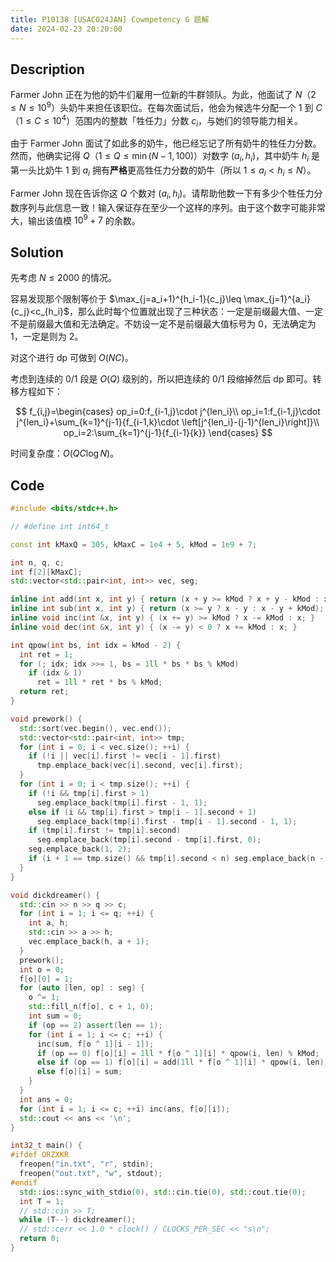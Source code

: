 ```yaml
---
title: P10138 [USACO24JAN] Cowmpetency G 题解
date: 2024-02-23 20:20:00
---
```


## Description

Farmer John 正在为他的奶牛们雇用一位新的牛群领队。为此，他面试了 $N$（$2\le N\le 10^9$）头奶牛来担任该职位。在每次面试后，他会为候选牛分配一个 $1$ 到 $C$（$1\le C\le 10^4$）范围内的整数「牲任力」分数 $c_i$，与她们的领导能力相关。

由于 Farmer John 面试了如此多的奶牛，他已经忘记了所有奶牛的牲任力分数。然而，他确实记得 $Q$（$1\le Q\le \min(N−1,100)$）对数字 $(a_i,h_i)$，其中奶牛 $h_i$ 是第一头比奶牛 $1$ 到 $a_i$ 拥有**严格**更高牲任力分数的奶牛（所以 $1\le a_i<h_i\le N$）。

Farmer John 现在告诉你这 $Q$ 个数对 $(a_i,h_i)$。请帮助他数一下有多少个牲任力分数序列与此信息一致！输入保证存在至少一个这样的序列。由于这个数字可能非常大，输出该值模 $10^9+7$ 的余数。

## Solution

先考虑 $N\leq 2000$ 的情况。

容易发现那个限制等价于 $\max_{j=a_i+1}^{h_i-1}{c_j}\leq \max_{j=1}^{a_i}{c_j}<c_{h_i}$，那么此时每个位置就出现了三种状态：一定是前缀最大值、一定不是前缀最大值和无法确定。不妨设一定不是前缀最大值标号为 $0$，无法确定为 $1$，一定是则为 $2$。

对这个进行 dp 可做到 $O(NC)$。

考虑到连续的 $0/1$ 段是 $O(Q)$ 级别的，所以把连续的 $0/1$ 段缩掉然后 dp 即可。转移方程如下：

$$
f_{i,j}=\begin{cases}
op_i=0:f_{i-1,j}\cdot j^{len_i}\\
op_i=1:f_{i-1,j}\cdot j^{len_i}+\sum_{k=1}^{j-1}{f_{i-1,k}\cdot \left[j^{len_i}-(j-1)^{len_i}\right]}\\
op_i=2:\sum_{k=1}^{j-1}{f_{i-1}{k}}
\end{cases}
$$

时间复杂度：$O(QC\log N)$。

## Code

```cpp
#include <bits/stdc++.h>

// #define int int64_t

const int kMaxQ = 305, kMaxC = 1e4 + 5, kMod = 1e9 + 7;

int n, q, c;
int f[2][kMaxC];
std::vector<std::pair<int, int>> vec, seg;

inline int add(int x, int y) { return (x + y >= kMod ? x + y - kMod : x + y); }
inline int sub(int x, int y) { return (x >= y ? x - y : x - y + kMod); }
inline void inc(int &x, int y) { (x += y) >= kMod ? x -= kMod : x; }
inline void dec(int &x, int y) { (x -= y) < 0 ? x += kMod : x; }

int qpow(int bs, int idx = kMod - 2) {
  int ret = 1;
  for (; idx; idx >>= 1, bs = 1ll * bs * bs % kMod)
    if (idx & 1)
      ret = 1ll * ret * bs % kMod;
  return ret;
}

void prework() {
  std::sort(vec.begin(), vec.end());
  std::vector<std::pair<int, int>> tmp;
  for (int i = 0; i < vec.size(); ++i) {
    if (!i || vec[i].first != vec[i - 1].first)
      tmp.emplace_back(vec[i].second, vec[i].first);
  }
  for (int i = 0; i < tmp.size(); ++i) {
    if (!i && tmp[i].first > 1)
      seg.emplace_back(tmp[i].first - 1, 1);
    else if (i && tmp[i].first > tmp[i - 1].second + 1)
      seg.emplace_back(tmp[i].first - tmp[i - 1].second - 1, 1);
    if (tmp[i].first != tmp[i].second)
      seg.emplace_back(tmp[i].second - tmp[i].first, 0);
    seg.emplace_back(1, 2);
    if (i + 1 == tmp.size() && tmp[i].second < n) seg.emplace_back(n - tmp[i].second, 1);
  }
}

void dickdreamer() {
  std::cin >> n >> q >> c;
  for (int i = 1; i <= q; ++i) {
    int a, h;
    std::cin >> a >> h;
    vec.emplace_back(h, a + 1);
  }
  prework();
  int o = 0;
  f[o][0] = 1;
  for (auto [len, op] : seg) {
    o ^= 1;
    std::fill_n(f[o], c + 1, 0);
    int sum = 0;
    if (op == 2) assert(len == 1);
    for (int i = 1; i <= c; ++i) {
      inc(sum, f[o ^ 1][i - 1]);
      if (op == 0) f[o][i] = 1ll * f[o ^ 1][i] * qpow(i, len) % kMod;
      else if (op == 1) f[o][i] = add(1ll * f[o ^ 1][i] * qpow(i, len) % kMod, 1ll * sum * sub(qpow(i, len), qpow(i - 1, len)) % kMod);
      else f[o][i] = sum;
    }
  }
  int ans = 0;
  for (int i = 1; i <= c; ++i) inc(ans, f[o][i]);
  std::cout << ans << '\n';
}

int32_t main() {
#ifdef ORZXKR
  freopen("in.txt", "r", stdin);
  freopen("out.txt", "w", stdout);
#endif
  std::ios::sync_with_stdio(0), std::cin.tie(0), std::cout.tie(0);
  int T = 1;
  // std::cin >> T;
  while (T--) dickdreamer();
  // std::cerr << 1.0 * clock() / CLOCKS_PER_SEC << "s\n";
  return 0;
}
```